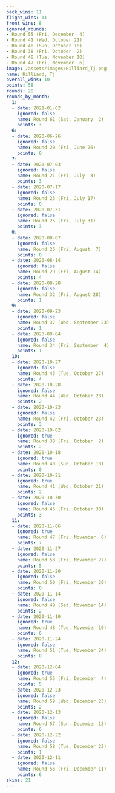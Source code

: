 ```yaml
---
back_wins: 11
flight_wins: 11
front_wins: 8
ignored_rounds:
- Round 55 (Fri, December  4)
- Round 41 (Wed, October 21)
- Round 40 (Sun, October 18)
- Round 38 (Fri, October  2)
- Round 48 (Tue, November 10)
- Round 47 (Fri, November  6)
image: /assets/images/Hilliard_Tj.png
name: Hilliard, Tj
overall_wins: 10
points: 58
rounds: 28
rounds_by_month:
  1:
  - date: 2021-01-02
    ignored: false
    name: Round 61 (Sat, January  2)
    points: 3
  6:
  - date: 2020-06-26
    ignored: false
    name: Round 20 (Fri, June 26)
    points: 0
  7:
  - date: 2020-07-03
    ignored: false
    name: Round 21 (Fri, July  3)
    points: 3
  - date: 2020-07-17
    ignored: false
    name: Round 23 (Fri, July 17)
    points: 0
  - date: 2020-07-31
    ignored: false
    name: Round 25 (Fri, July 31)
    points: 3
  8:
  - date: 2020-08-07
    ignored: false
    name: Round 26 (Fri, August  7)
    points: 0
  - date: 2020-08-14
    ignored: false
    name: Round 29 (Fri, August 14)
    points: 4
  - date: 2020-08-28
    ignored: false
    name: Round 32 (Fri, August 28)
    points: 1
  9:
  - date: 2020-09-23
    ignored: false
    name: Round 37 (Wed, September 23)
    points: 1
  - date: 2020-09-04
    ignored: false
    name: Round 34 (Fri, September  4)
    points: 1
  10:
  - date: 2020-10-27
    ignored: false
    name: Round 43 (Tue, October 27)
    points: 4
  - date: 2020-10-28
    ignored: false
    name: Round 44 (Wed, October 28)
    points: 2
  - date: 2020-10-23
    ignored: false
    name: Round 42 (Fri, October 23)
    points: 3
  - date: 2020-10-02
    ignored: true
    name: Round 38 (Fri, October  2)
    points: 2
  - date: 2020-10-18
    ignored: true
    name: Round 40 (Sun, October 18)
    points: 0
  - date: 2020-10-21
    ignored: true
    name: Round 41 (Wed, October 21)
    points: 2
  - date: 2020-10-30
    ignored: false
    name: Round 45 (Fri, October 30)
    points: 3
  11:
  - date: 2020-11-06
    ignored: true
    name: Round 47 (Fri, November  6)
    points: 7
  - date: 2020-11-27
    ignored: false
    name: Round 53 (Fri, November 27)
    points: 5
  - date: 2020-11-20
    ignored: false
    name: Round 50 (Fri, November 20)
    points: 0
  - date: 2020-11-14
    ignored: false
    name: Round 49 (Sat, November 14)
    points: 2
  - date: 2020-11-10
    ignored: true
    name: Round 48 (Tue, November 10)
    points: 6
  - date: 2020-11-24
    ignored: false
    name: Round 51 (Tue, November 24)
    points: 8
  12:
  - date: 2020-12-04
    ignored: true
    name: Round 55 (Fri, December  4)
    points: 5
  - date: 2020-12-23
    ignored: false
    name: Round 59 (Wed, December 23)
    points: 2
  - date: 2020-12-13
    ignored: false
    name: Round 57 (Sun, December 13)
    points: 6
  - date: 2020-12-22
    ignored: false
    name: Round 58 (Tue, December 22)
    points: 1
  - date: 2020-12-11
    ignored: false
    name: Round 56 (Fri, December 11)
    points: 6
skins: 21
---
```

